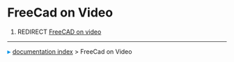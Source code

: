 # FreeCad on Video
1.  REDIRECT [FreeCAD on video](FreeCAD_on_video.md)



---
![](images/Right_arrow.png) [documentation index](../README.md) > FreeCad on Video
